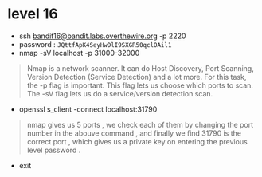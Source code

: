 # level 16
- ssh bandit16@bandit.labs.overthewire.org -p 2220
- password : ```JQttfApK4SeyHwDlI9SXGR50qclOAil1```
- nmap -sV localhost -p 31000-32000
> Nmap is a network scanner. It can do Host Discovery, Port Scanning, Version Detection (Service Detection) and a lot more. For this task, the -p flag is important. This flag lets us choose which ports to scan. The -sV flag lets us do a service/version detection scan.
- openssl s_client -connect localhost:31790
> nmap gives us 5 ports , we check each of them by changing the port number in the abouve command , and finally we find 31790 is the correct port , which gives us a private key on entering the previous level password .
- exit
